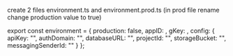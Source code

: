 

create 2 files environment.ts and environment.prod.ts (in prod file rename change production value to true)


export const environment = {
  production: false,
  appID: ,
  gKey: ,
  config: {
    apiKey: "",
    authDomain: "",
    databaseURL: "",
    projectId: "",
    storageBucket: "",
    messagingSenderId: ""
  }
};
